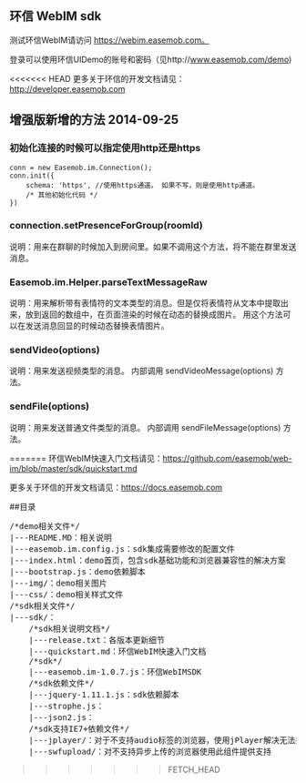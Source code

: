 ## 环信 WebIM sdk

测试环信WebIM请访问 https://webim.easemob.com。

登录可以使用环信UIDemo的账号和密码（见http://www.easemob.com/demo)

<<<<<<< HEAD
更多关于环信的开发文档请见：http://developer.easemob.com

## 增强版新增的方法 2014-09-25

### 初始化连接的时候可以指定使用http还是https

    conn = new Easemob.im.Connection();
    conn.init({
        schema: 'https', //使用https通道。 如果不写，则是使用http通道。
        /* 其他初始化代码 */
    })

### connection.setPresenceForGroup(roomId) 

说明：用来在群聊的时候加入到房间里。如果不调用这个方法，将不能在群里发送消息。

### Easemob.im.Helper.parseTextMessageRaw 

说明：用来解析带有表情符的文本类型的消息。但是仅将表情符从文本中提取出来，放到返回的数组中，在页面渲染的时候在动态的替换成图片。
用这个方法可以在发送消息回显的时候动态替换表情图片。

### sendVideo(options)   

说明：用来发送视频类型的消息。 内部调用 sendVideoMessage(options) 方法。

### sendFile(options) 

说明：用来发送普通文件类型的消息。 内部调用 sendFileMessage(options) 方法。

=======
环信WebIM快速入门文档请见：https://github.com/easemob/web-im/blob/master/sdk/quickstart.md

更多关于环信的开发文档请见：https://docs.easemob.com

##目录
<pre>
/*demo相关文件*/
|---README.MD：相关说明
|---easemob.im.config.js：sdk集成需要修改的配置文件
|---index.html：demo首页，包含sdk基础功能和浏览器兼容性的解决方案
|---bootstrap.js：demo依赖脚本
|---img/：demo相关图片
|---css/：demo相关样式文件
/*sdk相关文件*/
|---sdk/：
    /*sdk相关说明文档*/
    |---release.txt：各版本更新细节
    |---quickstart.md：环信WebIM快速入门文档
    /*sdk*/
    |---easemob.im-1.0.7.js：环信WebIMSDK
    /*sdk依赖文件*/
    |---jquery-1.11.1.js：sdk依赖脚本
    |---strophe.js：
    |---json2.js：
    /*sdk支持IE7+依赖文件*/
    |---jplayer/：对于不支持audio标签的浏览器，使用jPlayer解决无法播放语音的问题，但此方案当前只支持MP3
    |---swfupload/：对不支持异步上传的浏览器使用此组件提供支持
</pre>
>>>>>>> FETCH_HEAD
